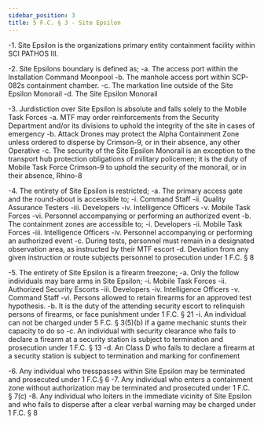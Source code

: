 ```yaml
---
sidebar_position: 3
title: 5 F.C. § 3 - Site Epsilon
---
```


-1. Site Epsilon is the organizations primary entity containment facility within SCI PATHOS III.

-2. Site Epsilons boundary is defined as;
-a. The access port within the Installation Command Moonpool
-b. The manhole access port within SCP-082s containment chamber.
-c. The markation line outside of the Site Epsilon Monorail
-d. The Site Epsilon Monorail

-3. Jurdistiction over Site Epsilon is absolute and falls solely to the Mobile Task Forces
-a. MTF may order reinforcements from the Security Department and/or its divisions to uphold the integrity of the site in cases of emergency
-b. Attack Drones may protect the Alpha Containment Zone unless ordered to disperse by Crimson-9, or in their absence, any other Operative
-c. The security of the Site Epsilon Monorail is an exception to the transport hub protection obligations of military policemen; it is the duty of Mobile Task Force Crimson-9 to uphold the security of the monorail, or in their absence, Rhino-8

-4. The entirety of Site Epsilon is restricted;
-a. The primary access gate and the round-about is accessible to;
-i. Command Staff
-ii. Quality Assurance Testers
-iii. Developers
-iv. Intelligence Officers
-v. Mobile Task Forces
-vi. Personnel accompanying or performing an authorized event
-b. The containment zones are accessible to;
-i. Developers
-ii. Mobile Task Forces
-iii. Intelligence Officers
-iv. Personnel accompanying or performing an authorized event
-c. During tests, personnel must remain in a designated observation area, as instructed by their MTF escort
-d. Deviation from any given instruction or route subjects personnel to prosecution under 1 F.C. § 8


-5. The entirety of Site Epsilon is a firearm freezone;
-a. Only the follow individuals may bare arms in Site Epsilon;
-i. Mobile Task Forces
-ii. Authorized Security Escorts
-iii. Developers
-iv. Intelligence Officers
-v. Command Staff
-vi. Persons allowed to retain firearms for an approved test hypothesis.
-b. It is the duty of the attending security escort to relinquish persons of firearms, or face punishment under 1 F.C. § 21
-i. An individual can not be charged under 5 F.C. § 3(5)(b) if a game mechanic stunts their capacity to do so
-c. An individual with security clearance who fails to declare a firearm at a security station is subject to termination and prosecution under 1 F.C. § 13
-d. An Class D who fails to declare a firearm at a security station is subject to termination and marking for confinement

-6. Any individual who tresspasses within Site Epsilon may be terminated and prosecuted under 1 F.C.§ 6
-7. Any individual who enters a containment zone without authorization may be terminated and prosecuted under 1 F.C. § 7(c)
-8. Any individual who loiters in the immediate vicinity of Site Epsilon and who fails to disperse after a clear verbal warning may be charged under 1 F.C. § 8
